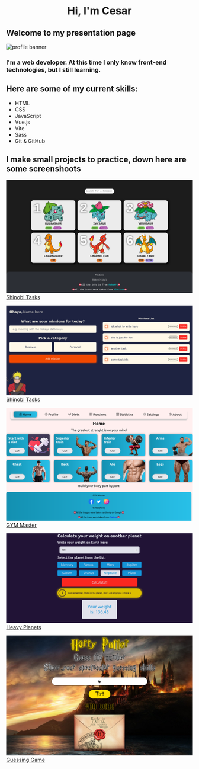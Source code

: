 <h1 align="center">Hi, I'm Cesar</h1>
<h2 allign="center">Welcome to my presentation page</h2>

<img src="https://img.freepik.com/vector-premium/banner-colorido-manos-trabajando-computadora-diferentes-aparatos-electronicos-dispositivos-simbolos-programacion-desarrollo-software-codificacion-programas_198278-4192.jpg" alt="profile banner"/>

### I'm a web developer. At this time I only know front-end technologies, but I still learning.

## Here are some of my current skills:

- HTML
- CSS
- JavaScript
- Vue.js
- Vite
- Sass
- Git & GitHub

## I make small projects to practice, down here are some screenshoots

![pokedex](./public/pokedex/desktop-view.png)
[Shinobi Tasks](https://github.com/CesarSullen/pokedex/)

![shinobi tasks banner](./public/shinobi-tasks/desktop-view.png)
[Shinobi Tasks](https://github.com/CesarSullen/shinobi-tasks/)

![gym master banner](./public/gym-master/desktop-view.png)
[GYM Master](https://github.com/CesarSullen/gym-master/)

![heavy planets banner](./public/heavy-planets/desktop-view.png)
[Heavy Planets](https://github.com/CesarSullen/heavy-planets)

![guessing game banner](./public/guessing-game/desktop-view.png)
[Guessing Game](https://github.com/CesarSullen/guessing-game/)
